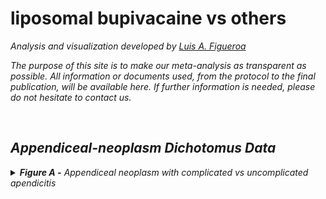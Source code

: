 liposomal bupivacaine vs others
================

<i> Analysis and visualization developed by [Luis A.
Figueroa](https://twitter.com/LuisFig1706)

The purpose of this site is to make our meta-analysis as transparent as
possible. All information or documents used, from the protocol to the
final publication, will be available here. If further information is
needed, please do not hesitate to contact us.

<br>
<h2>
Appendiceal-neoplasm Dichotomus Data
</h2>
<details>
<summary>
<b>Figure A -</b> Appendiceal neoplasm with complicated vs uncomplicated
apendicitis
</summary>

<br>

![](Dic%20Output%20Figures/graph_REML-1.svg)<!-- -->

</details>
